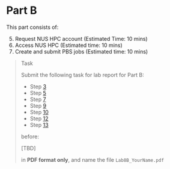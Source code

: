 # Part B

This part consists of:

<ol start="5">
  <li> Request NUS HPC account (Estimated Time: 10 mins)
  <li> Access NUS HPC (Estimated time: 10 mins)
  <li> Create and submit PBS jobs (Estimated time: 10 mins)
</ol>

> <p class="task"> Task
>
> Submit the following task for lab report for Part B: 
> - Step [3](6.md#3)
> - Step [5](7.md#5)
> - Step [7](7.md#7)
> - Step [9](7.md#9)
> - Step [10](7.md#10)
> - Step [12](7.md#12)
> - Step [13](7.md#13)
>
> before:
>
> <p class="warn"> [TBD]
>
> in **PDF format only**, and name the file `Lab8B_YourName.pdf`